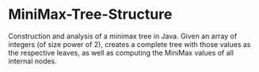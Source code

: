 # MiniMax-Tree-Structure

Construction and analysis of a minimax tree in Java. 
Given an array of integers (of size power of 2), creates a complete tree with those values
as the respective leaves, as well as computing the MiniMax values of all internal nodes.